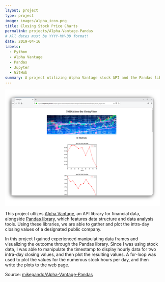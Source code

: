 ```yaml
---
layout: project
type: project
image: images/alpha_icon.png
title: Closing Stock Price Charts
permalink: projects/Alpha-Vantage-Pandas
# All dates must be YYYY-MM-DD format!
date: 2019-04-16
labels:
  - Python
  - Alpha Vantage
  - Pandas
  - Jupyter
  - GitHub
summary: A project utilizing Alpha Vantage stock API and the Pandas library to plot hourly closing stock prices.
---
```


<img class="ui medium right floated rounded image" src="../images/stockwindowed.png">

This project utlizes [Alpha Vantage](https://www.alphavantage.co/), an API library for financial data, alongside [Pandas library](https://pandas.pydata.org/), which features data structure and data analysis tools. Using these libraries, we are able to gather and plot the intra-day closing values of a designated public company.

In this project I gained experienced manipulating data frames and visualizing the outcome through the Pandas library. Since I was using stock data, I was able to manipulate the timestamp to display hourly data for two intra-day closing values, and then plot the resulting values. A for-loop was used to plot the values for the numerous stock hours per day, and then write the plots to the web page.  

Source: <a href="https://github.com/mikepando/Alpha-Vantage-Pandas"><i class="large github icon "></i>mikepando/Alpha-Vantage-Pandas</a>


